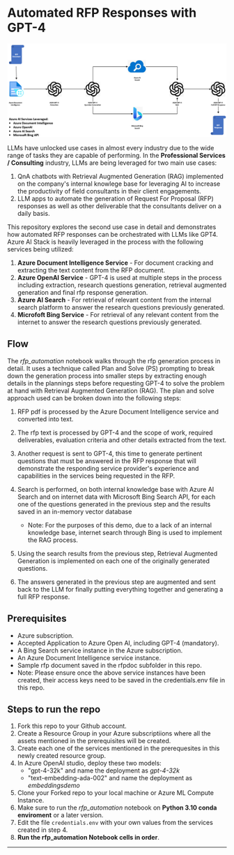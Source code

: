 

# Automated RFP Responses with GPT-4

<center>
    <img src="RFPGenerationArchitecture.png" width="1000">
    
</center>

LLMs have unlocked use cases in almost every industry due to the wide range of tasks they are capable of performing. In the **Professional Services / Consulting** industry, LLMs are being leveraged for two main use cases:
1. QnA chatbots with Retrieval Augmented Generation (RAG) implemented on the company's internal knowlege base for leveraging AI to increase the productivity of field consultants in their client engagements. 
2. LLM apps to automate the generation of Request For Proposal (RFP) responses as well as other deliverable that the consultants deliver on a daily basis.

This repository explores the second use case in detail and demonstrates how automated RFP responses can be orchestrated with LLMs like GPT4. Azure AI Stack is heavily leveraged in the process with the following services being utilized: 
1. **Azure Document Intelligence Service** - For document cracking and extracting the text content from the RFP document. 
2. **Azure OpenAI Service** - GPT-4 is used at multiple steps in the process including extraction, research questions generation, retrieval augmented generation and final rfp response generation. 
3. **Azure AI Search** - For retrieval of relevant content from the internal search platform to answer the research questions previously generated. 
4. **Microfoft Bing Service** - For retrieval of any relevant content from the internet to answer the research questions previously generated. 

## Flow
The *rfp_automation* notebook walks through the rfp generation process in detail. It uses a technique called Plan and Solve (PS) prompting to break down the generation process into smaller steps by extracting enough details in the plannings steps before requesting GPT-4 to solve the problem at hand with Retrieval Augmented Generation (RAG). The plan and solve approach used can be broken down into the following steps: 
1. RFP pdf is processed by the Azure Document Intelligence service and converted into text. 
2. The rfp text is processed by GPT-4 and the scope of work, required deliverables, evaluation criteria and other details extracted from the text.
3. Another request is sent to GPT-4, this time to generate pertinent questions that must be answered in the RFP response that will demonstrate the responding service provider's experience and capabilities in the services being requested in the RFP.  
4. Search is performed, on both internal knowledge base with Azure AI Search and on internet data with Microsoft Bing Search API, for each one of the questions generated in the previous step and the results saved in an in-memory vector database

   - Note: For the purposes of this demo, due to a lack of an internal knowledge base, internet search through Bing is used to implement the RAG process.

5. Using the search results from the previous step, Retrieval Augmented Generation is implemented on each one of the originally generated questions. 
6. The answers generated in the previous step are augmented and sent back to the LLM for finally putting everything together and generating a full RFP response.

## Prerequisites
* Azure subscription.
* Accepted Application to Azure Open AI, including GPT-4 (mandatory).
* A Bing Search service instance in the Azure subscription.
* An Azure Document Intelligence service instance.
* Sample rfp document saved in the rfpdoc subfolder in this repo. 
* Note: Please ensure once the above service instances have been created, their access keys need to be saved in the credentials.env file in this repo.  

## Steps to run the repo

1. Fork this repo to your Github account.
2. Create a Resource Group in your Azure subscriptiions where all the assets mentioned in the prerequisites will be created.
3. Create each one of the services mentioned in the prerequesites in this newly created resource group. 
4. In Azure OpenAI studio, deploy these two models:
   - "gpt-4-32k" and name the deployment as *gpt-4-32k*
   - "text-embedding-ada-002" and name the deployment as *embeddingsdemo* 
5. Clone your Forked repo to your local machine or Azure ML Compute Instance. 
6. Make sure to run the *rfp_automation* notebook on **Python 3.10 conda enviroment** or a later version. 
7. Edit the file `credentials.env` with your own values from the services created in step 4.
8. **Run the rfp_automation Notebook cells in order**.
---